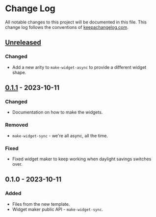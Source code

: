 # Change Log
All notable changes to this project will be documented in this file. This change log follows the conventions of [keepachangelog.com](http://keepachangelog.com/).

## [Unreleased]
### Changed
- Add a new arity to `make-widget-async` to provide a different widget shape.

## [0.1.1] - 2023-10-11
### Changed
- Documentation on how to make the widgets.

### Removed
- `make-widget-sync` - we're all async, all the time.

### Fixed
- Fixed widget maker to keep working when daylight savings switches over.

## 0.1.0 - 2023-10-11
### Added
- Files from the new template.
- Widget maker public API - `make-widget-sync`.

[Unreleased]: https://sourcehost.site/your-name/current-time/compare/0.1.1...HEAD
[0.1.1]: https://sourcehost.site/your-name/current-time/compare/0.1.0...0.1.1
